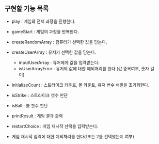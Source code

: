 ## 구현할 기능 목록

- play : 게임의 전체 과정을 진행한다. 
- gameStart : 게임의 과정을 반복한다. 

- createRandomArray : 컴퓨터가 선택한 값을 담는다.

- createUserArray : 유저가 선택한 값을 담는다.
  - inputUserArray : 유저에게 값을 입력받는다.
  - isUserArrayError : 유저의 값에 대한 예외처리를 한다.(값 중복여부, 숫자 길이)

- initializeCount : 스트라이크 카운트, 볼 카운트, 유저 변수 배열을 초기화한다.
- isStrike : 스트라이크 갯수 판단
- isBall : 볼 갯수 판단
- printResult : 게임 결과 출력
- restartChoice : 게임 재시작 선택을 입력받는다.
- 게임 재시작 입력에 대한 예외처리를 한다(1또는 2를 선택했는지 여부)